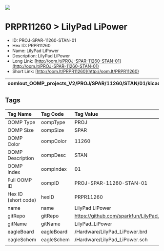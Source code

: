


  
![][im]
# PRPR11260 > LilyPad LiPower

- ID: PROJ-SPAR-11260-STAN-01
- Hex ID: PRPR11260
- Name: LilyPad LiPower
- Description: LilyPad LiPower
- Long Link: [http://oom.lt/PROJ-SPAR-11260-STAN-01](http://oom.lt/PROJ-SPAR-11260-STAN-01)
- Short Link: [http://oom.lt/PRPR11260](http://oom.lt/PRPR11260)
  

|oomlout_OOMP_projects_V2/PROJ/SPAR/11260/STAN/01/kicadPcb3dFront.png|oomlout_OOMP_projects_V2/PROJ/SPAR/11260/STAN/01/kicadPcb3dBack.png|oomlout_OOMP_projects_V2/PROJ/SPAR/11260/STAN/01/kicadPcb3d.png||
| :---: | :---: | :---: | :---: |

## Tags
  

|Tag Name|Tag Code|Tag Value|
| :--- | :--- | :--- |
|OOMP Type|oompType|PROJ|
|OOMP Size|oompSize|SPAR|
|OOMP Color|oompColor|11260|
|OOMP Description|oompDesc|STAN|
|OOMP Index|oompIndex|01|
|Full OOMP ID|oompID|PROJ-SPAR-11260-STAN-01|
|Hex ID (short code)|hexID|PRPR11260|
|name|name|LilyPad LiPower|
|gitRepo|gitRepo|https://github.com/sparkfun/LilyPad_LiPower|
|gitName|gitName|LilyPad_LiPower|
|eagleBoard|eagleBoard|/Hardware/LilyPad_LiPower.brd|
|eagleSchem|eagleSchem|/Hardware/LilyPad_LiPower.sch|
||||



[im]: PROJ/SPAR/11260/STAN/01/kicadPcb3d_450.png
